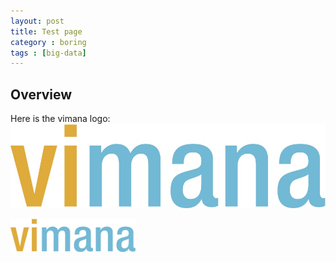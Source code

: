 ```yaml
---
layout: post
title: Test page
category : boring
tags : [big-data]
---
```


## Overview 

Here is the vimana logo:
![Logo](/assets/vimana/vimana-logo.jpg)

<img src="/assets/vimana/vimana-logo.jpg" style="width:200px"/>